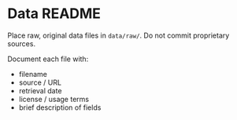 # Data README

Place raw, original data files in `data/raw/`. Do not commit proprietary sources.

Document each file with:
- filename
- source / URL
- retrieval date
- license / usage terms
- brief description of fields
